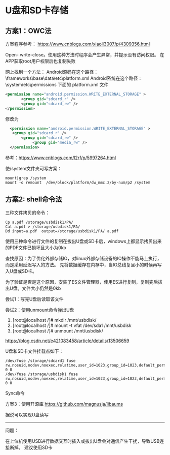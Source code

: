 # U盘和SD卡存储



## 方案1：OWC法
方案程序参考：
https://www.cnblogs.com/xiaoli3007/p/4309356.html

Open- write-close。使用这种方法时程序会产生异常，并提示没有访问权限。
在APP获取root用户权限后也复制失败

网上找到一个方法：
Android源码在这个路径：\frameworks\base\data\etc\platform.xml
Android系统在这个路径：\system\etc\permissions  下面的 platform.xml 文件
``` xml
<permission name="android.permission.WRITE_EXTERNAL_STORAGE" >
	   <group gid="sdcard_r" />
	   <group gid="sdcard_rw" />
</permission>
```

修改为
``` xml
  <permission name="android.permission.WRITE_EXTERNAL_STORAGE" >
   <group gid="sdcard_r" />
       <group gid="sdcard_rw" />
			<group gid="media_rw" />
  </permission>
```
参考：https://www.cnblogs.com/l2rf/p/5997264.html

使/system文件夹可写方案：
``` shell
mount|grep /system
mount -o remount  /dev/block/platform/dw_mmc.2/by-num/p2 /system
```


## 方案2: shell命令法

三种文件拷贝的命令：

``` shell
Cp a.pdf /storage/usbdisk1/PA/
Cat a.pdf > /storage/usbdisk1/PA/
Dd input=a.pdf  output=/storage/usbdisk1/PA/ a.pdf
```
使用三种命令进行文件的复制在拔出U盘或SD卡后，windows上都显示拷贝出来的PDF文件已损坏且大小为0kb

查找原因：为了优化外部存储IO，对linux外部存储设备的IO操作不能马上执行，而是采用延迟写入的方法。
先将数据缓存在内存中，当IO总线复旦小的时候再写入U盘或SD卡。

为了验证是否是这个原因，安装了ES文件管理器，使用ES进行复制，复制完后拔出U盘。文件大小仍然是0kb


尝试1：写完U盘后读取该文件

尝试2：使用unmount命令弹出U盘
1.	[root@localhost /]# mkdir /mnt/usbdisk/
2.	[root@localhost /]# mount -t vfat /dev/sda1 /mnt/usbdisk
3.	[root@localhost /]# unmount /mnt/usbdisk/

https://blog.csdn.net/e421083458/article/details/13506659

U盘和SD卡文件挂载点如下：
```
/dev/fuse /storage/sdcard1 fuse rw,nosuid,nodev,noexec,relatime,user_id=1023,group_id=1023,default_permissions,allow_other 0 0
/dev/fuse /storage/usbdisk1 fuse rw,nosuid,nodev,noexec,relatime,user_id=1023,group_id=1023,default_permissions,allow_other 0 0
```
Sync命令

方案3：使用开源库
https://github.com/magnusja/libaums

据说可以实现U盘读写



________________________________________

问题：

在上位机使用USB进行数据交互时插入或拔出U盘会对通信产生干扰，导致USB连接断掉。
建议使用SD卡
